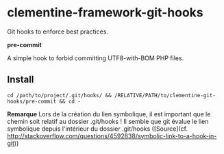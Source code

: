 clementine-framework-git-hooks
==============================

Git hooks to enforce best practices.

__pre-commit__

A simple hook to forbid committing UTF8-with-BOM PHP files.

Install
---

```
cd /path/to/project/.git/hooks/ && /RELATIVE/PATH/to/clementine-git-hooks/pre-commit && cd -
```

__Remarque__
Lors de la création du lien symbolique, il est important que le chemin soit relatif au dossier .git/hooks ! Il semble que git évalue le lien symbolique depuis l'intérieur du dossier .git/hooks ([Source](cf. http://stackoverflow.com/questions/4592838/symbolic-link-to-a-hook-in-git))
